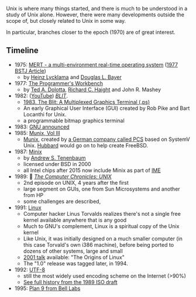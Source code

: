 
Unix is where many things started, and there is much to be understood in a study of Unix alone. However, there were many developments outside the scope of, but closely related to Unix in some way.

In particular, branches closer to the epoch (1970) are of great interest.

## Timeline

* 1975: [MERT - a multi-environment real-time operating system](https://portal.acm.org/citation.cfm?id=806519) ([1977 BSTJ Article](https://www.tuhs.org/Archive/Documentation/Papers/BSTJ/bstj57-6-2049.pdf))
  * by [Heinz Lycklama](https://www.heinzlycklama.com/osta/heinz-lycklama/) and [Douglas L. Bayer](https://dblp.org/pid/81/3206.html)
* 1977: [The Programmer's Workbench](https://www.tuhs.org/Archive/Documentation/Papers/BSTJ/bstj57-6-2177.pdf)
  * by [Ted A. Dolotta](https://dblp.org/pid/66/4561.html), [Richard C. Haight](https://wiki.tuhs.org/doku.php?id=people:dick_haight) and John R. Mashey
* 1982: ([YouTube](https://www.youtube.com/watch?v=Pr1XXvSaVUQ)) [_BLIT_](https://techchannel.att.com/playvideo/2012/08/27/AT&T-Archives-BLIT-UNIX-GUI).
  * [1983, The Blit: A Multiplexed Graphics Terminal (.ps)](https://9p.io/cm/cs/doc/83/mpx.ps.gz)
  * An early Graphical User Interface (GUI) created by Rob Pike and Bart Locanthi for Unix.
  * a programmable bitmap graphics terminal
* 1983: [GNU announced](https://www.gnu.org/gnu/initial-announcement.en.html)
* 1985: [Munix, Vol III](https://archive.org/details/h42_PCS_MUNIX_Volume_III/mode/2up)
  * [Munix](https://de.wikipedia.org/wiki/MUNIX), created by [a German company called PCS](https://en.wikipedia.org/wiki/Periphere_Computer_Systeme) based on SystemV Unix. [Hubbard](https://en.wikipedia.org/wiki/Jordan_Hubbard) would go on to help create FreeBSD.
* 1987: [Minix](https://en.wikipedia.org/wiki/Minix)
  * by [Andrew S. Tenenbaum](https://www.cs.vu.nl/~ast/)
  * licensed under BSD in 2000
  * all Intel chips after 2015 now include Minix as part of [IME](https://en.wikipedia.org/wiki/Intel_Management_Engine)
* 1989: 📼 [_The Computer Chronicles: UNIX_](https://archive.org/details/unix_2)
  * 2nd episode on UNIX, 4 years after the first
  * large segment on GUIs, one from Sun Microsystems and another from HP
  * some challenges are described,
* 1991: [Linux](https://www.kernel.org/)
  * Computer hacker Linus Torvalds realizes there's not a single free kernel available anywhere that is any good
  * Much to GNU's complement, Linux is a spiritual copy of the Unix kernel
  * Like Unix, it was initially designed on a much smaller computer (in this case Torvald's own i386 machine), before being ported to dozens of other systems, large and small
  * [2001 talk](https://www.youtube.com/watch?v=WVTWCPoUt8w) available: "The Origins of Linux"
  * The "1.0" release was tagged later, in 1994.
* 1992: [UTF-8](http://doc.cat-v.org/bell_labs/utf-8_history)
  * still the most widely used encoding scheme on the Internet (>90%)
  * [See full history from the 1989 ISO draft](https://en.wikipedia.org/wiki/UTF-8#History)
* 1995: [Plan 9 from Bell Labs](./9.md)

<!--

Linus talk was recorded Sept 19, 2001

-->
